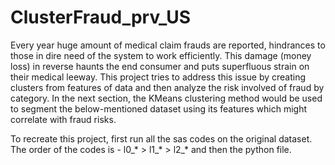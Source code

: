 # ClusterFraud_prv_US
Every year huge amount of medical claim frauds are reported, hindrances to those in dire need of the system to work efficiently. This damage (money loss) in reverse haunts the end consumer and puts superfluous strain on their medical leeway.  This project tries to address this issue by creating clusters from features of data and then analyze the risk involved of fraud by category. In the next section, the KMeans clustering method would be used to segment the below-mentioned dataset using its features which might correlate with fraud risks.

To recreate this project, first run all the sas codes on the original dataset. The order of the codes is - l0_* > l1_* > l2_* and then the python file.
